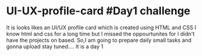 # UI-UX-profile-card #Day1 challenge
It is looks likes an UI/UX profile card which is created using HTML and CSS
I know html and css for a long time but I missed the oppourtunites  for I didn't have the projects on based. So,I am going to prepare daily small tasks and gonna upload stay tuned....
It is a day 1
